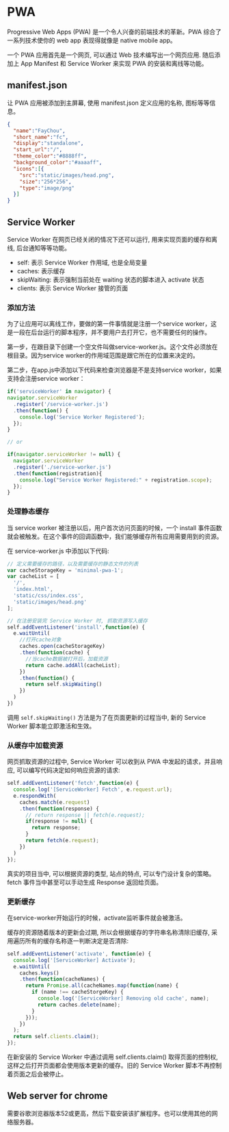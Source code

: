 # PWA
Progressive Web Apps (PWA) 是一个令人兴奋的前端技术的革新。PWA 综合了一系列技术使你的 web app 表现得就像是 native mobile app。

一个 PWA 应用首先是一个网页, 可以通过 Web 技术编写出一个网页应用. 随后添加上 App Manifest 和 Service Worker 来实现 PWA 的安装和离线等功能。

## manifest.json
让 PWA 应用被添加到主屏幕, 使用 manifest.json 定义应用的名称, 图标等等信息。

``` json
{
  "name":"FayChou",
  "short_name":"fc",
  "display":"standalone",
  "start_url":"/",
  "theme_color":"#8888ff",
  "background_color":"#aaaaff",
  "icons":[{
    "src":"static/images/head.png",
    "size":"256*256",
    "type":"image/png"
  }]
}
```

## Service Worker
Service Worker 在网页已经关闭的情况下还可以运行, 用来实现页面的缓存和离线, 后台通知等等功能。

* self: 表示 Service Worker 作用域, 也是全局变量
* caches: 表示缓存
* skipWaiting: 表示强制当前处在 waiting 状态的脚本进入 activate 状态
* clients: 表示 Service Worker 接管的页面

### 添加方法
为了让应用可以离线工作，要做的第一件事情就是注册一个service worker，这是一段在后台运行的脚本程序，并不要用户去打开它，也不需要任何的操作。

第一步，在跟目录下创建一个空文件叫做service-worker.js。这个文件必须放在根目录。因为service worker的作用域范围是跟它所在的位置来决定的。

第二步，在app.js中添加以下代码来检查浏览器是不是支持service worker，如果支持会注册service worker：

``` js
if('serviceWorker' in navigator) {  
navigator.serviceWorker  
  .register('/service-worker.js')  
  .then(function() { 
    console.log('Service Worker Registered'); 
  });  
}

// or

if(navigator.serviceWorker != null) {
  navigator.serviceWorker
  .register('./service-worker.js')
  .then(function(registration){
    console.log("Service Worker Registered:" + registration.scope);
  });
}
```
### 处理静态缓存
当 service worker 被注册以后，用户首次访问页面的时候，一个 install 事件函数就会被触发。在这个事件的回调函数中，我们能够缓存所有应用需要用到的资源。

在 service-worker.js 中添加以下代码:

``` js
// 定义需要缓存的路径，以及需要缓存的静态文件的列表
var cacheStorageKey = 'minimal-pwa-1';
var cacheList = [
  '/',
  'index.html',
  'static/css/index.css',
  'static/images/head.png'
];

// 在注册安装完 Service Worker 时, 抓取资源写入缓存
self.addEventListener('install',function(e) {
  e.waitUntil(
    //打开cache对象
    caches.open(cacheStorageKey)
    .then(function(cache) {
      //当cache数据被打开后，加载资源
      return cache.addAll(cacheList);
    })
    .then(function() {
      return self.skipWaiting()
    })
  )
})
```

调用 `self.skipWaiting()` 方法是为了在页面更新的过程当中, 新的 Service Worker 脚本能立即激活和生效。

### 从缓存中加载资源
网页抓取资源的过程中, Service Worker 可以收到从 PWA 中发起的请求，并且响应, 可以编写代码决定如何响应资源的请求:

``` js
self.addEventListener('fetch',function(e) {
  console.log('[ServiceWorker] Fetch', e.request.url);
  e.respondWith(
    caches.match(e.request)
    .then(function(response) {
      // return response || fetch(e.request);
      if(response != null) {
        return response;
      }
      return fetch(e.request);
    })
  )
});
```

真实的项目当中, 可以根据资源的类型, 站点的特点, 可以专门设计复杂的策略。fetch 事件当中甚至可以手动生成 Response 返回给页面。

### 更新缓存
在service-worker开始运行的时候，activate监听事件就会被激活。

缓存的资源随着版本的更新会过期, 所以会根据缓存的字符串名称清除旧缓存, 采用遍历所有的缓存名称逐一判断决定是否清除:

``` js
self.addEventListener('activate', function(e) {
  console.log('[ServiceWorker] Activate');
  e.waitUntil(
    caches.keys()
    .then(function(cacheNames) {
      return Promise.all(cacheNames.map(function(name) {
        if (name !== cacheStorgeKey) {
          console.log('[ServiceWorker] Removing old cache', name);
          return caches.delete(name);
        }
      }));
    })
  );
  return self.clients.claim();
});
```

在新安装的 Service Worker 中通过调用 self.clients.claim() 取得页面的控制权, 这样之后打开页面都会使用版本更新的缓存。旧的 Service Worker 脚本不再控制着页面之后会被停止。

## Web server for chrome
需要谷歌浏览器版本52或更高，然后下载安装该扩展程序。也可以使用其他的网络服务器。